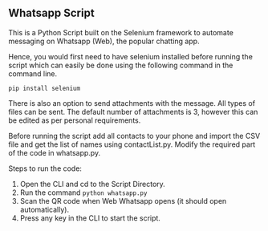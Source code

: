 
## Whatsapp Script
This is a Python Script built on the Selenium framework to automate messaging on Whatsapp (Web), the popular chatting app.

Hence, you would first need to have selenium installed before running the script which can easily be done using the following command in the command line.

    pip install selenium

There is also an option to send attachments with the message. All types of files can be sent. The default number of attachments is 3, however this can be edited as per personal requirements.

Before running the script add all contacts to your phone and import the CSV file and get the list of names using contactList.py.
Modify the required part of the code in whatsapp.py.

Steps to run the code:
1. Open the CLI and cd to the Script Directory.
2. Run the command 
`python whatsapp.py`
3. Scan the QR code when Web Whatsapp opens (it should open automatically). 
4. Press any key in the CLI to start the script.
